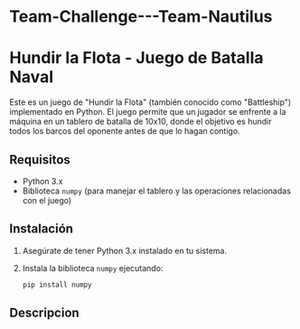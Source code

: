 # Team-Challenge---Team-Nautilus
# Hundir la Flota - Juego de Batalla Naval

Este es un juego de "Hundir la Flota" (también conocido como "Battleship") implementado en Python. El juego permite que un jugador se enfrente a la máquina en un tablero de batalla de 10x10, donde el objetivo es hundir todos los barcos del oponente antes de que lo hagan contigo.

## Requisitos

- Python 3.x
- Biblioteca `numpy` (para manejar el tablero y las operaciones relacionadas con el juego)

## Instalación

1. Asegúrate de tener Python 3.x instalado en tu sistema.
2. Instala la biblioteca `numpy` ejecutando:

   ```bash
   pip install numpy

## Descripcion

